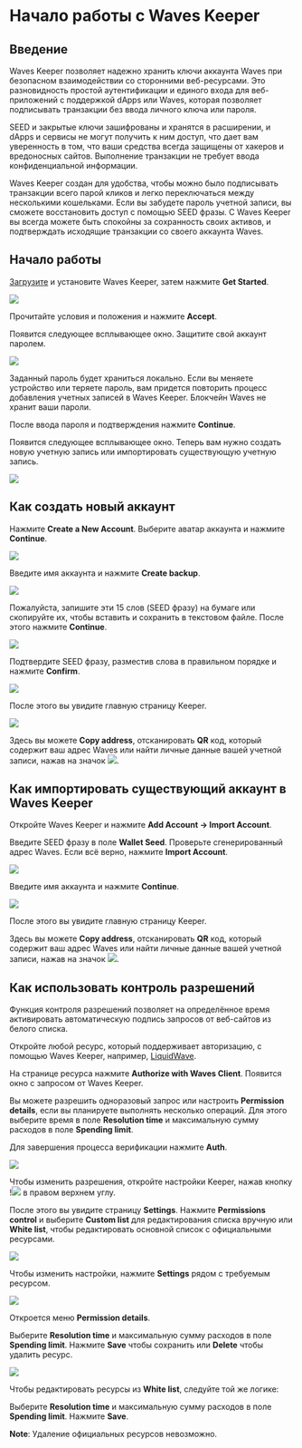 # Начало работы с Waves Keeper

## Введение

Waves Keeper позволяет надежно хранить ключи аккаунта Waves при безопасном взаимодействии со сторонними веб-ресурсами. Это разновидность простой аутентификации и единого входа для веб-приложений с поддержкой dApps или Waves, которая позволяет подписывать транзакции без ввода личного ключа или пароля.

SEED и закрытые ключи зашифрованы и хранятся в расширении, и dApps и сервисы не могут получить к ним доступ, что дает вам уверенность в том, что ваши средства всегда защищены от хакеров и вредоносных сайтов. Выполнение транзакции не требует ввода конфиденциальной информации.

Waves Keeper создан для удобства, чтобы можно было подписывать транзакции всего парой кликов и легко переключаться между несколькими кошельками. Если вы забудете пароль учетной записи, вы сможете восстановить доступ с помощью SEED фразы. С Waves Keeper вы всегда можете быть спокойны за сохранность своих активов, и подтверждать исходящие транзакции со своего аккаунта Waves.

## Начало работы

[Загрузите](/ru/waves-keeper/) и установите Waves Keeper, затем нажмите **Get Started**.

![](./_assets/waves_keeper_01.png)

Прочитайте условия и положения и нажмите **Accept**.

Появится следующее всплывающее окно.
Защитите свой аккаунт паролем.

![](./_assets/waves_keeper_02.png)

Заданный пароль будет храниться локально. Если вы меняете устройство или теряете пароль, вам придется повторить процесс добавления учетных записей в Waves Keeper. Блокчейн Waves не хранит ваши пароли.

После ввода пароля и подтверждения нажмите **Continue**.

Появится следующее всплывающее окно.
Теперь вам нужно создать новую учетную запись или импортировать существующую учетную запись.

![](./_assets/waves_keeper_03.png)

## Как создать новый аккаунт

Нажмите **Create a New Account**. Выберите аватар аккаунта и нажмите **Continue**.

![](./_assets/waves_keeper_04.png)

Введите имя аккаунта и нажмите **Create backup**.

![](./_assets/waves_keeper_05.png)

Пожалуйста, запишите эти 15 слов (SEED фразу) на бумаге или скопируйте их, чтобы вставить и сохранить в текстовом файле. После этого нажмите **Continue**.

![](./_assets/waves_keeper_06.png)

Подтвердите SEED фразу, разместив слова в правильном порядке и нажмите **Confirm**.

![](./_assets/waves_keeper_07.png)

После этого вы увидите главную страницу Keeper.

![](./_assets/waves_keeper_08.png)

Здесь вы можете **Copy address**, отсканировать **QR** код, который содержит ваш адрес Waves или найти личные данные вашей учетной записи, нажав на значок ![](./_assets/waves_keeper_08.1.png).

## Как импортировать существующий аккаунт в Waves Keeper

Откройте Waves Keeper и нажмите **Add Account → Import Account**.

Введите SEED фразу в поле **Wallet Seed**. Проверьте сгенерированный адрес Waves. Если всё верно, нажмите **Import Account**.

![](./_assets/waves_keeper_14.png)

Введите имя аккаунта и нажмите **Continue**.

![](./_assets/waves_keeper_05.png)

После этого вы увидите главную страницу Keeper.

Здесь вы можете **Copy address**, отсканировать **QR** код, который содержит ваш адрес Waves или найти личные данные вашей учетной записи, нажав на значок ![](./_assets/waves_keeper_08.1.png).

## Как использовать контроль разрешений

Функция контроля разрешений позволяет на определённое время активировать автоматическую подпись запросов от веб-сайтов из белого списка.

Откройте любой ресурс, который поддерживает авторизацию, с помощью Waves Keeper, например, [LiquidWave](https://liquidwave.io/).

На странице ресурса нажмите **Authorize with Waves Client**. Появится окно с запросом от Waves Keeper.

Вы можете разрешить одноразовый запрос или настроить **Permission details**, если вы планируете выполнять несколько операций. Для этого выберите время в поле **Resolution time** и максимальную сумму расходов в поле **Spending limit**.

Для завершения процесса верификации нажмите **Auth**.

![](./_assets/waves_keeper_15.png)

Чтобы изменить разрешения, откройте настройки Keeper, нажав кнопку !![](./_assets/waves_keeper_15.1.png) в правом верхнем углу.

После этого вы увидите страницу **Settings**. Нажмите **Permissions control** и выберите **Custom list** для редактирования списка вручную или **White list**, чтобы редактировать основной список с официальными ресурсами.

![](./_assets/waves_keeper_15.2.png)

Чтобы изменить настройки, нажмите **Settings** рядом с требуемым ресурсом.

![](./_assets/waves_keeper_16.png)

Откроется меню **Permission details**.

Выберите **Resolution time** и максимальную сумму расходов в поле **Spending limit**. Нажмите **Save** чтобы сохранить или **Delete** чтобы удалить ресурс.

![](./_assets/waves_keeper_17.png)

Чтобы редактировать ресурсы из **White list**, следуйте той же логике:

Выберите **Resolution time** и максимальную сумму расходов в поле **Spending limit**. Нажмите **Save**.

**Note**: Удаление официальных ресурсов невозможно.
